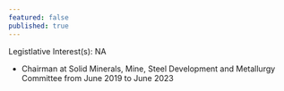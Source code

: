 ```yaml
---
featured: false
published: true
---
```

Legistlative Interest(s): NA

* Chairman at Solid Minerals, Mine, Steel Development and Metallurgy Committee from June 2019 to June 2023
